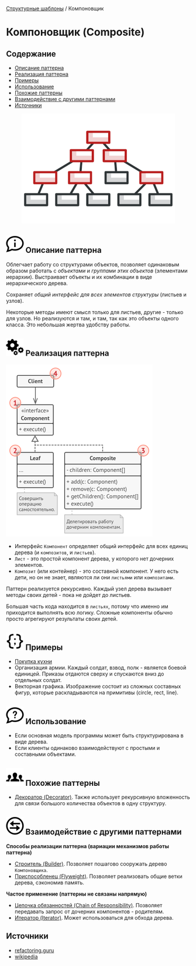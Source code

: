 [Структурные шаблоны](../#readme) / Компоновщик

# Компоновщик (Composite)

## Содержание

* [Описание паттерна](#-описание-паттерна)
* [Реализация паттерна](#-реализация-паттерна)
* [Примеры](#-примеры)
* [Использование](#-использование)
* [Похожие паттерны](#-похожие-паттерны)
* [Взаимодействие с другими паттернами](#-взаимодействие-с-другими-паттернами)
* [Источники](#источники)


<p style="text-align: center">
  <img src="./scheme/img.png" />
</p>



## ![](../../ui/info.svg) Описание паттерна

Облегчает работу со структурами объектов, позволяет одинаковым образом работать с *объектами* и *группами этих объектов* (элементами иерархии). Выстраивает объекты и их комбинации в виде иерархического дерева.

Сохраняет *общий интерфейс для всех элементов структуры* (листьев и узлов).

Некоторые методы имеют смысл только для листьев, другие - только для узлов. Но реализуются и там, и там, так как это объекты одного класса. Это небольшая жертва удобству работы.



## ![](../../ui/gear.svg) Реализация паттерна

![Схема паттерна Компоновщик](./scheme/scheme.png)

* Интерфейс `Компонент` определяет общий интерфейс для всех единиц дерева (и `композитов`, и `листьев`).
* `Лист` - это простой компонент дерева, у которого нет дочерних элементов.
* `Композит` (или контейнер) - это составной компонент. У него есть дети, но он не знает, являются ли они `листьями` или `композитами`.


Паттерн реализуется рекурсивно. Каждый узел дерева вызывает методы своих детей - пока не дойдет до листьев.

Большая часть кода находится в `листьях`, потому что именно им приходится выполнять всю логику. Сложные компоненты обычно просто агрегируют результаты своих детей.



## ![](../../ui/code.svg) Примеры

* [Покупка кухни](./kitchen#readme)
* Организация армии. Каждый солдат, взвод, полк - является боевой единицей. Приказы отдаются сверху и спускаются вниз до отдельных солдат.
* Векторная графика. Изображение состоит из сложных составных фигур, которые раскладываются на примитивы (circle, rect, line).



## ![](../../ui/question.svg) Использование

* Если основная модель программы может быть структурирована в виде дерева.
* Если клиенты одинаково взаимодействуют с простыми и составными объектами.



## ![](../../ui/twins.svg) Похожие паттерны

* [Декоратор (Decorator)](../decorator#readme). Также использует рекурсивную вложенность для связи большого количества объектов в одну структуру.



## ![](../../ui/interaction.svg) Взаимодействие с другими паттернами

**Способы реализации паттерна (вариации механизмов работы паттерна)**

* [Строитель (Builder)](../../creational/builder#readme). Позволяет пошагово сооружать дерево `Компоновщика`.
* [Приспособленец (Flyweight)](../flyweight#readme). Позволяет реализовать общие ветки дерева, сэкономив память.




**Частое применение (паттерны не связаны напрямую)**

* [Цепочка обязанностей (Chain of Responsibility)](../../behavioral/chainOfResponsibility#readme). Позволяет передавать запрос от дочерних компонентов - родителям.
* [Итератор (Iterator)](../../behavioral/iterator#readme). Может использоваться для обхода дерева.


## Источники

* [refactoring.guru](https://refactoring.guru/ru/design-patterns/composite)
* [wikipedia](https://ru.wikipedia.org/wiki/%D0%9A%D0%BE%D0%BC%D0%BF%D0%BE%D0%BD%D0%BE%D0%B2%D1%89%D0%B8%D0%BA_(%D1%88%D0%B0%D0%B1%D0%BB%D0%BE%D0%BD_%D0%BF%D1%80%D0%BE%D0%B5%D0%BA%D1%82%D0%B8%D1%80%D0%BE%D0%B2%D0%B0%D0%BD%D0%B8%D1%8F))
